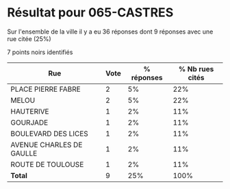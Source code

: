 # Résultat pour 065-CASTRES

Sur l'ensemble de la ville il y a eu 36 réponses dont 9 réponses avec une rue citée (25%)

7 points noirs identifiés

| Rue | Vote | % réponses | % Nb rues cités|
|-----|------|------------|----------------|
| PLACE PIERRE FABRE | 2 | 5% | 22%|
| MELOU | 2 | 5% | 22%|
| HAUTERIVE | 1 | 2% | 11%|
| GOURJADE | 1 | 2% | 11%|
| BOULEVARD DES LICES | 1 | 2% | 11%|
| AVENUE CHARLES DE GAULLE | 1 | 2% | 11%|
| ROUTE DE TOULOUSE | 1 | 2% | 11%|
| **Total** | 9 | 25% | 100%|
